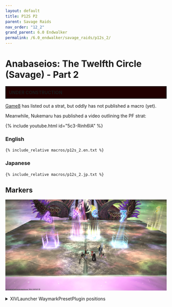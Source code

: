 ```yaml
---
layout: default
title: P12S P2
parent: Savage Raids
nav_order: "12_2"
grand_parent: 6.0 Endwalker
permalink: /6.0_endwalker/savage_raids/p12s_2/
---
```


# Anabaseios: The Twelfth Circle (Savage) - Part 2

<div style="background-color: #200 ; padding: 10px; border: 1px solid;"><b>UNDER CONSTRUCTION</b></div>

[Game8](https://game8.jp/ff14/535668) has listed out a strat, but oddly has not published a macro (yet).

Meanwhile, Nukemaru has published a video outlining the PF strat:

{% include youtube.html id="5c3-Rinh6lA" %}

### English

```
{% include_relative macros/p12s_2.en.txt %}
```

### Japanese

```
{% include_relative macros/p12s_2.jp.txt %}
```

## Markers

![](images/markers.jpg)
<details markdown=block>
<summary>XIVLauncher WaymarkPresetPlugin positions</summary>

## Timeline
![](images/timeline.jpg)
*(Credit: [u/ExiaKuromonji](https://www.reddit.com/r/ffxiv/comments/141y028/spoiler64_p12s_part_2_timeline_and_abilities/))*
